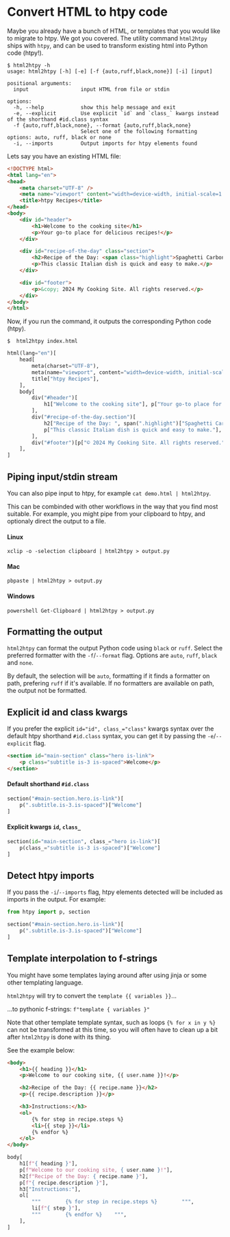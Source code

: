 
# Convert HTML to htpy code

Maybe you already have a bunch of HTML, or templates that you would like to migrate to htpy. 
We got you covered. The utility command `html2htpy` ships with `htpy`, and can be used to transform existing 
html into Python code (htpy!).

```
$ html2htpy -h
usage: html2htpy [-h] [-e] [-f {auto,ruff,black,none}] [-i] [input]

positional arguments:
  input                 input HTML from file or stdin

options:
  -h, --help            show this help message and exit
  -e, --explicit        Use explicit `id` and `class_` kwargs instead of the shorthand #id.class syntax
  -f {auto,ruff,black,none}, --format {auto,ruff,black,none}
                        Select one of the following formatting options: auto, ruff, black or none
  -i, --imports         Output imports for htpy elements found
```


Lets say you have an existing HTML file:

```html title="index.html"
<!DOCTYPE html>
<html lang="en">
<head>
    <meta charset="UTF-8" />
    <meta name="viewport" content="width=device-width, initial-scale=1.0" />
    <title>htpy Recipes</title>
</head>
<body>
    <div id="header">
        <h1>Welcome to the cooking site</h1>
        <p>Your go-to place for delicious recipes!</p>
    </div>

    <div id="recipe-of-the-day" class="section">
        <h2>Recipe of the Day: <span class="highlight">Spaghetti Carbonara</span></h2>
        <p>This classic Italian dish is quick and easy to make.</p>
    </div>

    <div id="footer">
        <p>&copy; 2024 My Cooking Site. All rights reserved.</p>
    </div>
</body>
</html>
```

Now, if you run the command, it outputs the corresponding Python code (htpy).

```
$  html2htpy index.html
```

```py
html(lang="en")[
    head[
        meta(charset="UTF-8"),
        meta(name="viewport", content="width=device-width, initial-scale=1.0"),
        title["htpy Recipes"],
    ],
    body[
        div("#header")[
            h1["Welcome to the cooking site"], p["Your go-to place for delicious recipes!"]
        ],
        div("#recipe-of-the-day.section")[
            h2["Recipe of the Day: ", span(".highlight")["Spaghetti Carbonara"]],
            p["This classic Italian dish is quick and easy to make."],
        ],
        div("#footer")[p["© 2024 My Cooking Site. All rights reserved."]],
    ],
]
```

## Piping input/stdin stream

You can also pipe input to htpy, for example `cat demo.html | html2htpy`.

This can be combinded with other workflows in the way that you find most suitable. 
For example, you might pipe from your clipboard to htpy, and optionaly direct the output to a file.

#### Linux 

```
xclip -o -selection clipboard | html2htpy > output.py
```

#### Mac 

```
pbpaste | html2htpy > output.py
```

#### Windows

```
powershell Get-Clipboard | html2htpy > output.py
```


## Formatting the output
`html2htpy` can format the output Python code using `black` or `ruff`.
Select the preferred formatter with the `-f`/`--format` flag. Options are `auto`, `ruff`, `black` and `none`.

By default, the selection will be `auto`, formatting if it finds a formatter on path, prefering `ruff` if it's available.
If no formatters are available on path, the output not be formatted.


## Explicit id and class kwargs


If you prefer the explicit `id="id", class_="class"` kwargs syntax over the default htpy shorthand `#id.class` syntax, you can get it by passing the `-e`/`--explicit` flag.

```html title="example.html"
<section id="main-section" class="hero is-link">
    <p class="subtitle is-3 is-spaced">Welcome</p>
</section>
```

#### Default shorthand `#id.class`
```py title="$ html2htpy example.html"
section("#main-section.hero.is-link")[
    p(".subtitle.is-3.is-spaced")["Welcome"]
]
```

#### Explicit kwargs `id`, `class_`
```py title="$ html2htpy --explicit example.html"
section(id="main-section", class_="hero is-link")[
    p(class_="subtitle is-3 is-spaced")["Welcome"]
]
```

## Detect htpy imports

If you pass the `-i`/`--imports` flag, htpy elements detected will be included as 
imports in the output. For example:

```py title="$ html2htpy --imports example.html"
from htpy import p, section

section("#main-section.hero.is-link")[
    p(".subtitle.is-3.is-spaced")["Welcome"]
]
```



## Template interpolation to f-strings

You might have some templates laying around after using jinja or some other templating language.

`html2htpy` will try to convert the `template {{ variables }}`... 

...to pythonic f-strings: `f"template { variables }"` 

Note that other template template syntax, such as loops `{% for x in y %}` can not be transformed at 
this time, so you will often have to clean up a bit after `html2htpy` is done with its thing.

See the example below:

```html title="jinja.html"
<body>
    <h1>{{ heading }}</h1>
    <p>Welcome to our cooking site, {{ user.name }}!</p>

    <h2>Recipe of the Day: {{ recipe.name }}</h2>
    <p>{{ recipe.description }}</p>

    <h3>Instructions:</h3>
    <ol>
        {% for step in recipe.steps %}
        <li>{{ step }}</li>
        {% endfor %}
    </ol>
</body>
```

```py title="$ html2htpy jinja.html"
body[
    h1[f"{ heading }"],
    p[f"Welcome to our cooking site, { user.name }!"],
    h2[f"Recipe of the Day: { recipe.name }"],
    p[f"{ recipe.description }"],
    h3["Instructions:"],
    ol[
        """        {% for step in recipe.steps %}        """,
        li[f"{ step }"],
        """        {% endfor %}    """,
    ],
]
```

